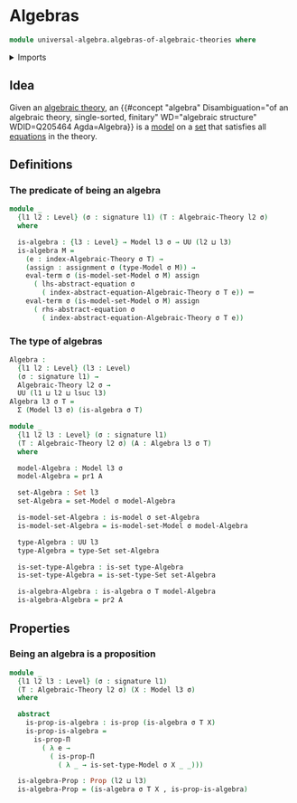 # Algebras

```agda
module universal-algebra.algebras-of-algebraic-theories where
```

<details><summary>Imports</summary>

```agda
open import foundation.dependent-pair-types
open import foundation.fundamental-theorem-of-identity-types
open import foundation.identity-types
open import foundation.propositions
open import foundation.sets
open import foundation.subtype-identity-principle
open import foundation.torsorial-type-families
open import foundation.universe-levels

open import foundation-core.equivalences

open import universal-algebra.abstract-equations-over-signatures
open import universal-algebra.algebraic-theories
open import universal-algebra.equivalences-models-of-signatures
open import universal-algebra.models-of-signatures
open import universal-algebra.signatures
open import universal-algebra.terms-over-signatures
```

</details>

## Idea

Given an [algebraic theory](universal-algebra.algebraic-theories.md), an
{{#concept "algebra" Disambiguation="of an algebraic theory, single-sorted, finitary" WD="algebraic structure" WDID=Q205464 Agda=Algebra}}
is a [model](universal-algebra.models-of-signatures.md) on a
[set](foundation-core.sets.md) that satisfies all
[equations](universal-algebra.abstract-equations-over-signatures.md) in the
theory.

## Definitions

### The predicate of being an algebra

```agda
module _
  {l1 l2 : Level} (σ : signature l1) (T : Algebraic-Theory l2 σ)
  where

  is-algebra : {l3 : Level} → Model l3 σ → UU (l2 ⊔ l3)
  is-algebra M =
    (e : index-Algebraic-Theory σ T) →
    (assign : assignment σ (type-Model σ M)) →
    eval-term σ (is-model-set-Model σ M) assign
      ( lhs-abstract-equation σ
        ( index-abstract-equation-Algebraic-Theory σ T e)) ＝
    eval-term σ (is-model-set-Model σ M) assign
      ( rhs-abstract-equation σ
        ( index-abstract-equation-Algebraic-Theory σ T e))
```

### The type of algebras

```agda
Algebra :
  {l1 l2 : Level} (l3 : Level)
  (σ : signature l1) →
  Algebraic-Theory l2 σ →
  UU (l1 ⊔ l2 ⊔ lsuc l3)
Algebra l3 σ T =
  Σ (Model l3 σ) (is-algebra σ T)

module _
  {l1 l2 l3 : Level} (σ : signature l1)
  (T : Algebraic-Theory l2 σ) (A : Algebra l3 σ T)
  where

  model-Algebra : Model l3 σ
  model-Algebra = pr1 A

  set-Algebra : Set l3
  set-Algebra = set-Model σ model-Algebra

  is-model-set-Algebra : is-model σ set-Algebra
  is-model-set-Algebra = is-model-set-Model σ model-Algebra

  type-Algebra : UU l3
  type-Algebra = type-Set set-Algebra

  is-set-type-Algebra : is-set type-Algebra
  is-set-type-Algebra = is-set-type-Set set-Algebra

  is-algebra-Algebra : is-algebra σ T model-Algebra
  is-algebra-Algebra = pr2 A
```

## Properties

### Being an algebra is a proposition

```agda
module _
  {l1 l2 l3 : Level} (σ : signature l1)
  (T : Algebraic-Theory l2 σ) (X : Model l3 σ)
  where

  abstract
    is-prop-is-algebra : is-prop (is-algebra σ T X)
    is-prop-is-algebra =
      is-prop-Π
        ( λ e →
          ( is-prop-Π
            ( λ _ → is-set-type-Model σ X _ _)))

  is-algebra-Prop : Prop (l2 ⊔ l3)
  is-algebra-Prop = (is-algebra σ T X , is-prop-is-algebra)
```
